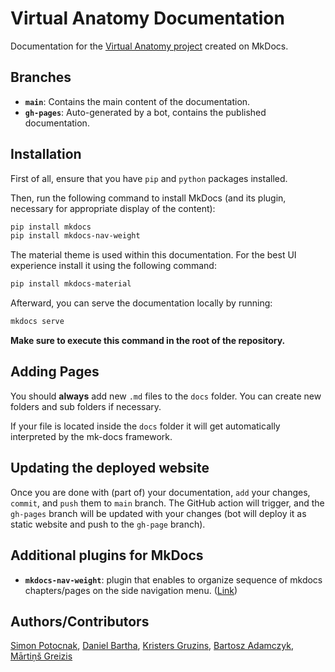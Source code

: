 # Virtual Anatomy Documentation
Documentation for the [Virtual Anatomy project](https://github.com/jrcz-data-science-lab/Virtual-Anatomy-UE) created on MkDocs.

## Branches 
- **`main`**: Contains the main content of the documentation.
- **`gh-pages`**: Auto-generated by a bot, contains the published documentation.

## Installation 

First of all, ensure that you have `pip` and `python` packages installed.

Then, run the following command to install MkDocs (and its plugin, necessary for appropriate display of the content):

```bash
pip install mkdocs
pip install mkdocs-nav-weight
```

The material theme is used within this documentation. For the best UI experience install it using the following command:

```bash
pip install mkdocs-material
```

Afterward, you can serve the documentation locally by running:

```bash
mkdocs serve
```

**Make sure to execute this command in the root of the repository.**

## Adding Pages 

You should **always** add new `.md` files to the `docs` folder. You can create new folders and sub folders if necessary. 

If your file is located inside the `docs` folder it will get automatically interpreted by the mk-docs framework.

## Updating the deployed website

Once you are done with (part of) your documentation, `add` your changes, `commit`, and `push` them to `main` branch. The GitHub action will trigger, and the `gh-pages` branch will be updated with your changes (bot will deploy it as static website and push to the `gh-page` branch).

## Additional plugins for MkDocs
- **`mkdocs-nav-weight`**: plugin that enables to organize sequence of mkdocs chapters/pages on the side navigation menu. ([Link](https://github.com/shu307/mkdocs-nav-weight?tab=readme-ov-file))

## Authors/Contributors

[Simon Potocnak](https://github.com/wpsimon09),
[Daniel Bartha](https://github.com/DanielBartha),
[Kristers Gruzins](https://github.com/animepuika),
[Bartosz Adamczyk](https://github.com/Bartan02),
[Mārtiņš Greizis](https://github.com/MGreizis)